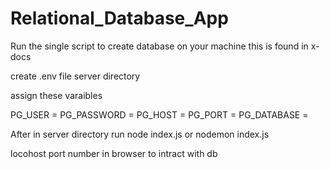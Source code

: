 ﻿# Relational_Database_App

Run the single script to create database on your machine this is found in x-docs

create .env file server directory

assign these varaibles

PG_USER = 
PG_PASSWORD = 
PG_HOST = 
PG_PORT = 
PG_DATABASE = 

After in server directory run node index.js or nodemon index.js

locohost port number in browser to intract with db

